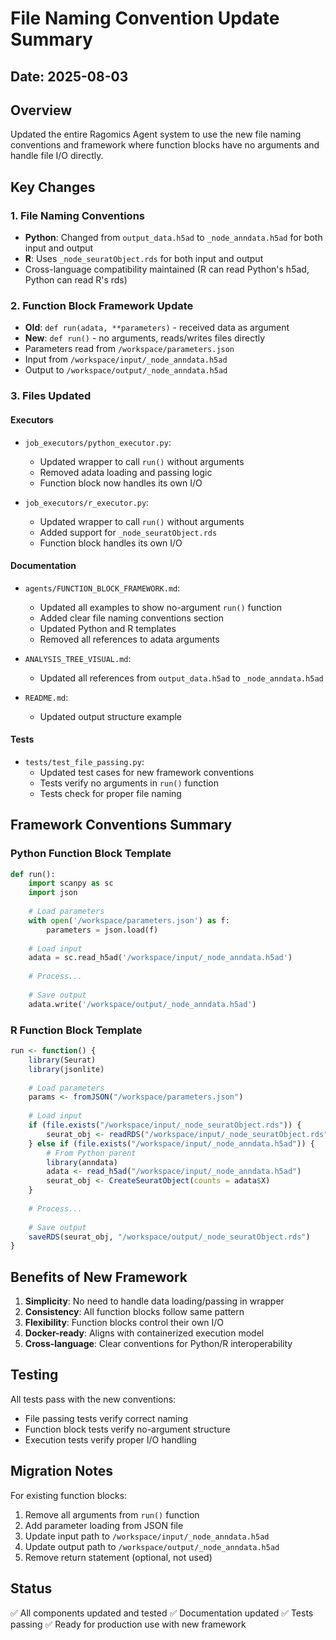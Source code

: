 # File Naming Convention Update Summary

## Date: 2025-08-03

## Overview
Updated the entire Ragomics Agent system to use the new file naming conventions and framework where function blocks have no arguments and handle file I/O directly.

## Key Changes

### 1. File Naming Conventions
- **Python**: Changed from `output_data.h5ad` to `_node_anndata.h5ad` for both input and output
- **R**: Uses `_node_seuratObject.rds` for both input and output
- Cross-language compatibility maintained (R can read Python's h5ad, Python can read R's rds)

### 2. Function Block Framework Update
- **Old**: `def run(adata, **parameters)` - received data as argument
- **New**: `def run()` - no arguments, reads/writes files directly
- Parameters read from `/workspace/parameters.json`
- Input from `/workspace/input/_node_anndata.h5ad`
- Output to `/workspace/output/_node_anndata.h5ad`

### 3. Files Updated

#### Executors
- `job_executors/python_executor.py`:
  - Updated wrapper to call `run()` without arguments
  - Removed adata loading and passing logic
  - Function block now handles its own I/O

- `job_executors/r_executor.py`:
  - Updated wrapper to call `run()` without arguments
  - Added support for `_node_seuratObject.rds`
  - Function block handles its own I/O

#### Documentation
- `agents/FUNCTION_BLOCK_FRAMEWORK.md`:
  - Updated all examples to show no-argument `run()` function
  - Added clear file naming conventions section
  - Updated Python and R templates
  - Removed all references to adata arguments

- `ANALYSIS_TREE_VISUAL.md`:
  - Updated all references from `output_data.h5ad` to `_node_anndata.h5ad`

- `README.md`:
  - Updated output structure example

#### Tests
- `tests/test_file_passing.py`:
  - Updated test cases for new framework conventions
  - Tests verify no arguments in `run()` function
  - Tests check for proper file naming

## Framework Conventions Summary

### Python Function Block Template
```python
def run():
    import scanpy as sc
    import json
    
    # Load parameters
    with open('/workspace/parameters.json') as f:
        parameters = json.load(f)
    
    # Load input
    adata = sc.read_h5ad('/workspace/input/_node_anndata.h5ad')
    
    # Process...
    
    # Save output
    adata.write('/workspace/output/_node_anndata.h5ad')
```

### R Function Block Template
```r
run <- function() {
    library(Seurat)
    library(jsonlite)
    
    # Load parameters
    params <- fromJSON("/workspace/parameters.json")
    
    # Load input
    if (file.exists("/workspace/input/_node_seuratObject.rds")) {
        seurat_obj <- readRDS("/workspace/input/_node_seuratObject.rds")
    } else if (file.exists("/workspace/input/_node_anndata.h5ad")) {
        # From Python parent
        library(anndata)
        adata <- read_h5ad("/workspace/input/_node_anndata.h5ad")
        seurat_obj <- CreateSeuratObject(counts = adata$X)
    }
    
    # Process...
    
    # Save output
    saveRDS(seurat_obj, "/workspace/output/_node_seuratObject.rds")
}
```

## Benefits of New Framework

1. **Simplicity**: No need to handle data loading/passing in wrapper
2. **Consistency**: All function blocks follow same pattern
3. **Flexibility**: Function blocks control their own I/O
4. **Docker-ready**: Aligns with containerized execution model
5. **Cross-language**: Clear conventions for Python/R interoperability

## Testing

All tests pass with the new conventions:
- File passing tests verify correct naming
- Function block tests verify no-argument structure
- Execution tests verify proper I/O handling

## Migration Notes

For existing function blocks:
1. Remove all arguments from `run()` function
2. Add parameter loading from JSON file
3. Update input path to `/workspace/input/_node_anndata.h5ad`
4. Update output path to `/workspace/output/_node_anndata.h5ad`
5. Remove return statement (optional, not used)

## Status

✅ All components updated and tested
✅ Documentation updated
✅ Tests passing
✅ Ready for production use with new framework